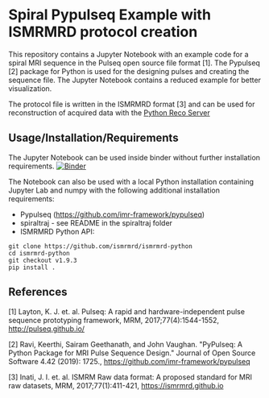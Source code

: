 # Spiral Pypulseq Example with ISMRMRD protocol creation

This repository contains a Jupyter Notebook with an example code for a spiral MRI sequence in the Pulseq open source file format [1]. The Pypulseq [2] package for Python is used for the designing pulses and creating the sequence file. The Jupyter Notebook contains a reduced example for better visualization.

The protocol file is written in the ISMRMRD format [3] and can be used for reconstruction of acquired data with the [Python Reco Server](https://github.com/mrphysics-bonn/python-ismrmrd-reco)

## Usage/Installation/Requirements

The Jupyter Notebook can be used inside binder without further installation requirements. [![Binder](https://mybinder.org/badge_logo.svg)](https://mybinder.org/v2/gh/mrphysics-bonn/spiral-pypulseq-example/HEAD?labpath=spiral_example.ipynb)

The Notebook can also be used with a local Python installation containing Jupyter Lab and numpy with the following additional installation requirements:

* Pypulseq (https://github.com/imr-framework/pypulseq)
* spiraltraj - see README in the spiraltraj folder
* ISMRMRD Python API:
```console
git clone https://github.com/ismrmrd/ismrmrd-python
cd ismrmrd-python
git checkout v1.9.3
pip install .
```

## References

[1] Layton, K. J. et. al. Pulseq: A rapid and hardware-independent pulse sequence prototyping framework, MRM, 2017;77(4):1544-1552, http://pulseq.github.io/

[2] Ravi, Keerthi, Sairam Geethanath, and John Vaughan. "PyPulseq: A Python Package for MRI Pulse Sequence Design." Journal of Open Source Software 4.42 (2019): 1725., https://github.com/imr-framework/pypulseq

[3] Inati, J. I. et. al. ISMRM Raw data format: A proposed standard for MRI raw datasets, MRM, 2017;77(1):411-421, https://ismrmrd.github.io
